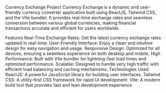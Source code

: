 Currency Exchange Project
Currency Exchange is a dynamic and user-friendly currency converter application built using ReactJS, Tailwind CSS, and the Vite bundler. It provides real-time exchange rates and seamless conversion between various global currencies, making financial transactions accurate and efficient for users worldwide.

Features
Real-Time Exchange Rates: Get the latest currency exchange rates updated in real-time.
User-Friendly Interface: Enjoy a clean and intuitive design for easy navigation and usage.
Responsive Design: Optimized for all devices, ensuring a seamless experience on both desktop and mobile.
High Performance: Built with Vite bundler for lightning-fast load times and optimized performance.
Scalable: Designed to handle very high traffic with efficient load balancing and caching mechanisms.
Technologies Used
ReactJS: A powerful JavaScript library for building user interfaces.
Tailwind CSS: A utility-first CSS framework for rapid UI development.
Vite: A modern build tool that provides fast and lean development experience.
